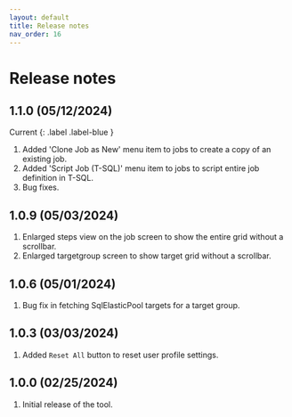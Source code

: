 ```yaml
---
layout: default
title: Release notes
nav_order: 16
---
```


# Release notes
## 1.1.0 (05/12/2024)
Current
{: .label .label-blue }
1. Added 'Clone Job as New' menu item to jobs to create a copy of an existing job.
2. Added 'Script Job (T-SQL)' menu item to jobs to script entire job definition in T-SQL.
3. Bug fixes.

## 1.0.9 (05/03/2024) 
1. Enlarged steps view on the job screen to show the entire grid without a scrollbar.
2. Enlarged targetgroup screen to show target grid without a scrollbar.
   
## 1.0.6 (05/01/2024) 
1. Bug fix in fetching SqlElasticPool targets for a target group. 

## 1.0.3 (03/03/2024) 
1. Added `Reset All` button to reset user profile settings.

## 1.0.0 (02/25/2024) 
1. Initial release of the tool.

